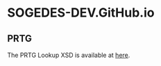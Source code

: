 # SOGEDES-DEV.GitHub.io

## PRTG
The PRTG Lookup XSD is available at [here](https://sogedes-dev.github.io/PRTGLookup.xsd).
